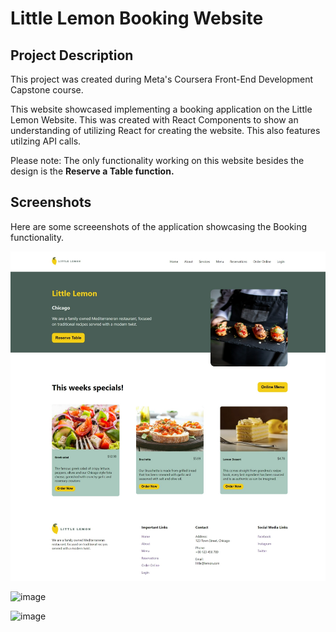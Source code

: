 # Little Lemon Booking Website

## Project Description
This project was created during Meta's Coursera Front-End Development Capstone course. 

This website showcased implementing a booking application on the Little Lemon Website. This was created with React Components to show an understanding of utilizing React for creating the website. This also features utilzing API calls.

Please note: The only functionality working on this website besides the design is the **Reserve a Table function.**

## Screenshots
Here are some screeenshots of the application showcasing the Booking functionality.

![little lemon website table booking](/src/images/github-cover.png)

![image](https://github.com/Japheth0214/littlelemon-app/assets/122435035/950e2e57-1d67-4260-ad5c-6fb64e316c0a)

![image](https://github.com/Japheth0214/littlelemon-app/assets/122435035/cfed8071-09a9-4de9-b4be-c690a6f9de3f)
